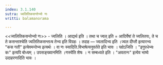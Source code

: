 ```yaml
---
index: 3.1.140
sutra: ज्वलितिकसन्तेभ्यो णः
vritti: balamanorama

---
```

<<ज्वलितिकसन्तेभ्यो णः>> - ज्वलिति । आद्यर्थ इति । तथा च ज्वल् इति = आदिर्येषां ते ज्वलितयः, ते च ते कसन्ताश्चेति ज्वलितिकसन्ताःष तेभ्य इति विग्रहः । तदाह —  ज्वलादिभ्य इति ।ज्वल दीप्तौ इत्यारभ्य "कस गतौ" इत्येवमन्तेभ्य इत्यर्थः । वा णः स्यादिति.विभाषेत्यनुवर्तते इति भावः । पक्षेऽजिति । "इगुपधेभ्यः कः" इत्यपि बोध्यम् । उपसङ्ख्यानमिति ।णस्ये॑ति शेषः । न सम्बध्यते इति । "अवतानः" इत्येव भाष्ये उदाहरणादिति भावः । 